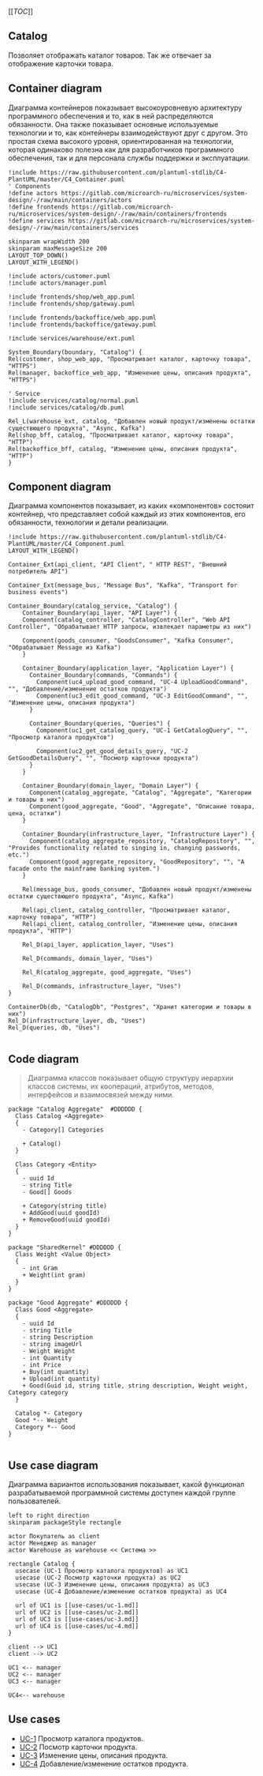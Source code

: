 [[_TOC_]]

## Catalog
Позволяет отображать каталог товаров.
Так же отвечает за отображение карточки товара.

## Container diagram
Диаграмма контейнеров показывает высокоуровневую архитектуру программного обеспечения и то, как в ней распределяются обязанности. Она также показывает основные используемые технологии и то, как контейнеры взаимодействуют друг с другом. Это простая схема высокого уровня, ориентированная на технологии, которая одинаково полезна как для разработчиков программного обеспечения, так и для персонала службы поддержки и эксплуатации.

```plantuml
!include https://raw.githubusercontent.com/plantuml-stdlib/C4-PlantUML/master/C4_Container.puml
' Components
!define actors https://gitlab.com/microarch-ru/microservices/system-design/-/raw/main/containers/actors
!define frontends https://gitlab.com/microarch-ru/microservices/system-design/-/raw/main/containers/frontends  
!define services https://gitlab.com/microarch-ru/microservices/system-design/-/raw/main/containers/services

skinparam wrapWidth 200
skinparam maxMessageSize 200
LAYOUT_TOP_DOWN()
LAYOUT_WITH_LEGEND()

!include actors/customer.puml
!include actors/manager.puml

!include frontends/shop/web_app.puml
!include frontends/shop/gateway.puml

!include frontends/backoffice/web_app.puml
!include frontends/backoffice/gateway.puml

!include services/warehouse/ext.puml

System_Boundary(boundary, "Catalog") {
Rel(customer, shop_web_app, "Просматривает каталог, карточку товара", "HTTPS")
Rel(manager, backoffice_web_app, "Изменение цены, описания продукта", "HTTPS")

' Service
!include services/catalog/normal.puml
!include services/catalog/db.puml

Rel_L(warehouse_ext, catalog, "Добавлен новый продукт/изменены остатки существющего продукта", "Async, Kafka")
Rel(shop_bff, catalog, "Просматривает каталог, карточку товара", "HTTP")
Rel(backoffice_bff, catalog, "Изменение цены, описания продукта", "HTTP")
}
```

## Component diagram
Диаграмма компонентов показывает, из каких «компонентов» состояит контейнер, что представляет собой каждый из этих компонентов, его обязанности, технологии и детали реализации.

```plantuml
!include https://raw.githubusercontent.com/plantuml-stdlib/C4-PlantUML/master/C4_Component.puml
LAYOUT_WITH_LEGEND()

Container_Ext(api_client, "API Client", " HTTP REST", "Внешний потребитель API")

Container_Ext(message_bus, "Message Bus", "Kafka", "Transport for business events")

Container_Boundary(catalog_service, "Catalog") {
    Container_Boundary(api_layer, "API Layer") {
    Component(catalog_controller, "CatalogController", "Web API Controller", "Обрабатывает HTTP запросы, извлекает параметры из них")
    
    Component(goods_consumer, "GoodsConsumer", "Kafka Consumer", "Обрабатывает Message из Kafka")
    }

    Container_Boundary(application_layer, "Application Layer") {
      Container_Boundary(commands, "Commands") {
        Component(uc4_upload_good_command, "UC-4 UploadGoodCommand", "", "Добавление/изменение остатков продукта")
        Component(uc3_edit_good_command, "UC-3 EditGoodCommand", "", "Изменение цены, описания продукта")
      }

      Container_Boundary(queries, "Queries") {
        Component(uc1_get_catalog_query, "UC-1 GetCatalogQuery", "", "Просмотр каталога продуктов")

        Component(uc2_get_good_details_query, "UC-2 GetGoodDetailsQuery", "", "Посмотр карточки продукта")
      }
    }

    Container_Boundary(domain_layer, "Domain Layer") {
      Component(catalog_aggregate, "Catalog", "Aggregate", "Категории и товары в них")
      Component(good_aggregate, "Good", "Aggregate", "Описание товара, цена, остатки")
    }

    Container_Boundary(infrastructure_layer, "Infrastructure Layer") {
      Component(catalog_aggregate_repository, "CatalogRepository", "", "Provides functionality related to singing in, changing passwords, etc.")
      Component(good_aggregate_repository, "GoodRepository", "", "A facade onto the mainframe banking system.")
    }

    Rel(message_bus, goods_consumer, "Добавлен новый продукт/изменены остатки существющего продукта", "Async, Kafka")
    
    Rel(api_client, catalog_controller, "Просматривает каталог, карточку товара", "HTTP")
    Rel(api_client, catalog_controller, "Изменение цены, описания продукта", "HTTP")

    Rel_D(api_layer, application_layer, "Uses")
    
    Rel_D(commands, domain_layer, "Uses")

    Rel_R(catalog_aggregate, good_aggregate, "Uses")

    Rel_D(commands, infrastructure_layer, "Uses")
}

ContainerDb(db, "CatalogDb", "Postgres", "Хранит категории и товары в них")
Rel_D(infrastructure_layer, db, "Uses")
Rel_D(queries, db, "Uses")


```

## Code diagram
> Диаграмма классов показывает общую структуру иерархии классов системы, их коопераций, атрибутов, методов, интерфейсов и взаимосвязей между ними.

```plantuml
package "Catalog Aggregate"  #DDDDDD {
  Class Catalog <Aggregate>
  {
    - Category[] Categories 
    
    + Catalog()
  }
  
  Class Category <Entity>
  {
    - uuid Id
    - string Title 
    - Good[] Goods

    + Category(string title)
    + AddGood(uuid goodId)
    + RemoveGood(uuid goodId)
  }  
}

package "SharedKernel" #DDDDDD {
  Class Weight <Value Object>
  {
    - int Gram
    + Weight(int gram)
  }
}

package "Good Aggregate" #DDDDDD {
  Class Good <Aggregate>
  {
    - uuid Id
    - string Title
    - string Description
    - string imageUrl
    - Weight Weight    
    - int Quantity
    - int Price
    + Buy(int quantity)
    + Upload(int quantity)
    + Good(Guid id, string title, string description, Weight weight, Category category
  }

  Catalog *- Category
  Good *-- Weight
  Category *-- Good
}


```

## Use case diagram
Диаграмма вариантов использования показывает, какой функционал разрабатываемой программной системы доступен каждой группе пользователей.

```plantuml
left to right direction
skinparam packageStyle rectangle

actor Покупатель as client
actor Менеджер as manager
actor Warehouse as warehouse << Система >>

rectangle Catalog {
  usecase (UC-1 Просмотр каталога продуктов) as UC1
  usecase (UC-2 Посмотр карточки продукта) as UC2
  usecase (UC-3 Изменение цены, описания продукта) as UC3
  usecase (UC-4 Добавление/изменение остатков продукта) as UC4

  url of UC1 is [[use-cases/uc-1.md]]
  url of UC2 is [[use-cases/uc-2.md]]
  url of UC3 is [[use-cases/uc-3.md]]
  url of UC4 is [[use-cases/uc-4.md]]
}

client --> UC1
client --> UC2

UC1 <-- manager
UC2 <-- manager
UC3 <-- manager

UC4<-- warehouse
```
## Use cases
- [UC-1](use-cases/uc-1.md) Просмотр каталога продуктов.
- [UC-2](use-cases/uc-2.md) Посмотр карточки продукта.
- [UC-3](use-cases/uc-3.md) Изменение цены, описания продукта.
- [UC-4](use-cases/uc-4.md) Добавление/изменение остатков продукта.

